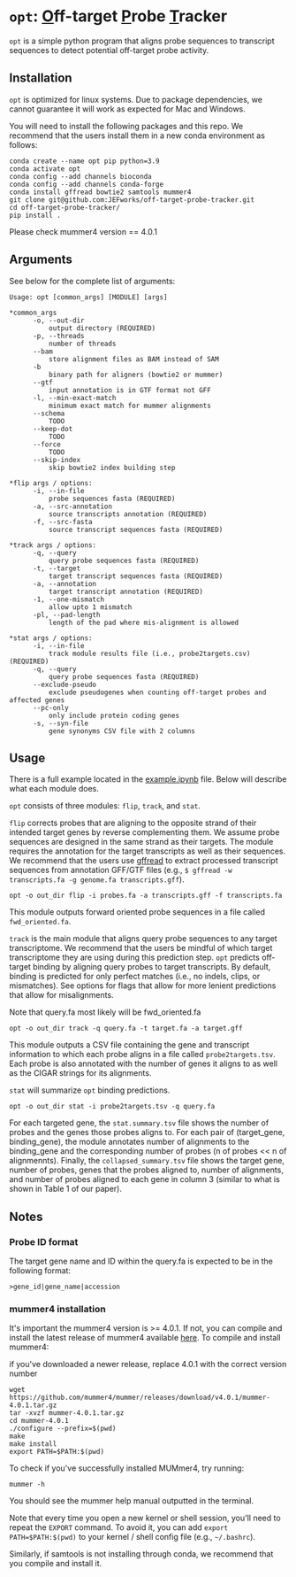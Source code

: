 # `opt`: <ins>O</ins>ff-target <ins>P</ins>robe <ins>T</ins>racker

`opt` is a simple python program that aligns probe sequences to transcript sequences to detect potential off-target probe activity.


## Installation

`opt` is optimized for linux systems. Due to package dependencies, we cannot guarantee it will work as expected for Mac and Windows.

You will need to install the following packages and this repo. We recommend that the users install them in a new conda environment as follows:

```
conda create --name opt pip python=3.9
conda activate opt
conda config --add channels bioconda
conda config --add channels conda-forge
conda install gffread bowtie2 samtools mummer4
git clone git@github.com:JEFworks/off-target-probe-tracker.git
cd off-target-probe-tracker/
pip install .
```
Please check mummer4 version == 4.0.1


## Arguments

See below for the complete list of arguments:
```
Usage: opt [common_args] [MODULE] [args]

*common_args
      -o, --out-dir
          output directory (REQUIRED)
      -p, --threads
          number of threads
      --bam
          store alignment files as BAM instead of SAM
      -b
          binary path for aligners (bowtie2 or mummer)
      --gtf
          input annotation is in GTF format not GFF
      -l, --min-exact-match
          minimum exact match for mummer alignments
      --schema
          TODO
      --keep-dot
          TODO
      --force
          TODO
      --skip-index
          skip bowtie2 index building step
      
*flip args / options:
      -i, --in-file
          probe sequences fasta (REQUIRED)
      -a, --src-annotation
          source transcripts annotation (REQUIRED)
      -f, --src-fasta
          source transcript sequences fasta (REQUIRED)

*track args / options:
      -q, --query
          query probe sequences fasta (REQUIRED)
      -t, --target
          target transcript sequences fasta (REQUIRED)
      -a, --annotation
          target transcript annotation (REQUIRED)
      -1, --one-mismatch
          allow upto 1 mismatch
      -pl, --pad-length
          length of the pad where mis-alignment is allowed

*stat args / options:
      -i, --in-file
          track module results file (i.e., probe2targets.csv) (REQUIRED)
      -q, --query
          query probe sequences fasta (REQUIRED)
      --exclude-pseudo
          exclude pseudogenes when counting off-target probes and affected genes
      --pc-only
          only include protein coding genes
      -s, --syn-file
          gene synonyms CSV file with 2 columns
```


## Usage

There is a full example located in the [example.ipynb](https://github.com/JEFworks-Lab/off-target-probe-tracker/blob/main/example.ipynb) file. Below will describe what each module does.

`opt` consists of three modules: `flip`, `track`, and `stat`. 

`flip` corrects probes that are aligning to the opposite strand of their intended target genes by reverse complementing them. We assume probe sequences are designed in the same strand as their targets. The module requires the annotation for the target transcripts as well as their sequences. We recommend that the users use [gffread](https://github.com/gpertea/gffread) to extract processed transcript sequences from annotation GFF/GTF files (e.g., `$ gffread -w transcripts.fa -g genome.fa transcripts.gff`).

```
opt -o out_dir flip -i probes.fa -a transcripts.gff -f transcripts.fa
```

This module outputs forward oriented probe sequences in a file called `fwd_oriented.fa`. 

`track` is the main module that aligns query probe sequences to any target transcriptome. We recommend that the users be mindful of which target transcriptome they are using during this prediction step. `opt` predicts off-target binding by aligning query probes to target transcripts. By default, binding is predicted for only perfect matches (i.e., no indels, clips, or mismatches). See options for flags that allow for more lenient predictions that allow for misalignments.

Note that query.fa most likely will be fwd_oriented.fa

```
opt -o out_dir track -q query.fa -t target.fa -a target.gff
```

This module outputs a CSV file containing the gene and transcript information to which each probe aligns in a file called `probe2targets.tsv`. Each probe is also annotated with the number of genes it aligns to as well as the CIGAR strings for its alignments.

`stat` will summarize `opt` binding predictions.

```
opt -o out_dir stat -i probe2targets.tsv -q query.fa
```

For each targeted gene, the `stat.summary.tsv` file shows the number of probes and the genes those probes aligns to. For each pair of (target_gene, binding_gene), the module annotates number of alignments to the binding_gene and the corresponding number of probes (n of probes << n of alignmennts). Finally, the `collapsed_summary.tsv` file shows the target gene, number of probes, genes that the probes aligned to, number of alignments, and number of probes aligned to each gene in column 3 (similar to what is shown in Table 1 of our paper).


## Notes

### Probe ID format

The target gene name and ID within the query.fa is expected to be in the following format:

`>gene_id|gene_name|accession`


### mummer4 installation

It's important the mummer4 version is >= 4.0.1. If not, you can compile and install the latest release of mummer4 available [here](https://github.com/mummer4/mummer/releases). To compile and install mummer4:

if you've downloaded a newer release, replace 4.0.1 with the correct version number
```
wget https://github.com/mummer4/mummer/releases/download/v4.0.1/mummer-4.0.1.tar.gz
tar -xvzf mummer-4.0.1.tar.gz
cd mummer-4.0.1
./configure --prefix=$(pwd)
make
make install
export PATH=$PATH:$(pwd)
```

To check if you've successfully installed MUMmer4, try running:

```
mummer -h
```

You should see the mummer help manual outputted in the terminal.

Note that every time you open a new kernel or shell session, you'll need to repeat the `EXPORT` command. To avoid it, you can add `export PATH=$PATH:$(pwd)` to your kernel / shell config file (e.g., `~/.bashrc`).

Similarly, if samtools is not installing through conda, we recommend that you compile and install it.
